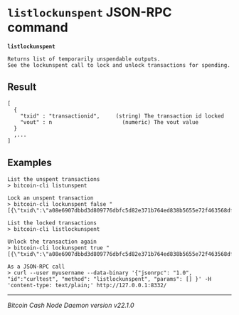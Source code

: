 `listlockunspent` JSON-RPC command
==================================

**`listlockunspent`**

```
Returns list of temporarily unspendable outputs.
See the lockunspent call to lock and unlock transactions for spending.
```

Result
------

```
[
  {
    "txid" : "transactionid",     (string) The transaction id locked
    "vout" : n                      (numeric) The vout value
  }
  ,...
]
```

Examples
--------

```
List the unspent transactions
> bitcoin-cli listunspent

Lock an unspent transaction
> bitcoin-cli lockunspent false "[{\"txid\":\"a08e6907dbbd3d809776dbfc5d82e371b764ed838b5655e72f463568df1aadf0\",\"vout\":1}]"

List the locked transactions
> bitcoin-cli listlockunspent

Unlock the transaction again
> bitcoin-cli lockunspent true "[{\"txid\":\"a08e6907dbbd3d809776dbfc5d82e371b764ed838b5655e72f463568df1aadf0\",\"vout\":1}]"

As a JSON-RPC call
> curl --user myusername --data-binary '{"jsonrpc": "1.0", "id":"curltest", "method": "listlockunspent", "params": [] }' -H 'content-type: text/plain;' http://127.0.0.1:8332/
```

***

*Bitcoin Cash Node Daemon version v22.1.0*
